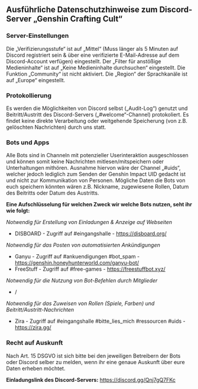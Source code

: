 ## Ausführliche Datenschutzhinweise zum Discord-Server „Genshin Crafting Cult“

### Server-Einstellungen
Die „Verifizierungsstufe“ ist auf „Mittel“ (Muss länger als 5 Minuten auf Discord registriert sein & über eine verifizierte E-Mail-Adresse auf dem Discord-Account verfügen) eingestellt. Der „Filter für anstößige Medieninhalte“ ist auf „Keine Medieninhalte durchsuchen“ eingestellt. Die Funktion „Community“ ist nicht aktiviert. Die „Region“ der Sprachkanäle ist auf „Europe“ eingestellt.

### Protokollierung
Es werden die Möglichkeiten von Discord selbst („Audit-Log“) genutzt und Beitritt/Austritt des Discord-Servers („#welcome“-Channel) protokoliert. Es findet keine direkte Verarbeitung oder weitgehende Speicherung (von z.B. gelöschten Nachrichten) durch uns statt.

### Bots und Apps
Alle Bots sind in Channeln mit potenzieller Userinteraktion ausgeschlossen und können somit keine Nachrichten mitlesen/mitspeichern oder Unterhaltungen mithören. Ausnahme hiervon wäre der Channel „#uids“, welcher jedoch lediglich zum Senden der Genshin Impact UID gedacht ist und nicht zur Kommunikation von Personen. Mögliche Daten die Bots von euch speichern könnten wären z.B. Nickname, zugewiesene Rollen, Datum des Beitritts oder Datum des Austritts.

**Eine Aufschlüsselung für welchen Zweck wir welche Bots nutzen, seht ihr wie folgt:**

_Notwendig für Erstellung von Einladungen & Anzeige auf Webseiten_
* DISBOARD - Zugriff auf #eingangshalle - <https://disboard.org/>

_Notwendig für das Posten von automatisierten Ankündigungen_
* Ganyu - Zugriff auf #ankuendigungen #bot_spam - <https://genshin.honeyhunterworld.com/ganyu-bot/>
* FreeStuff - Zugriff auf #free-games - <https://freestuffbot.xyz/>

_Notwendig für die Nutzung von Bot-Befehlen durch Mitglieder_
* /

_Notwendig für das Zuweisen von Rollen (Spiele, Farben) und Beitritt/Austritt-Nachrichten_
* Zira - Zugriff auf #eingangshalle #bitte_lies_mich #ressourcen #uids - <https://zira.gg/>

### Recht auf Auskunft
Nach Art. 15 DSGVO ist sich bitte bei den jeweiligen Betreibern der Bots oder Discord selber zu melden, wenn ihr eine genaue Auskunft über eure Daten erheben möchtet.


**Einladungslink des Discord-Servers:** <https://discord.gg/Qnj7gQ7FKc>
